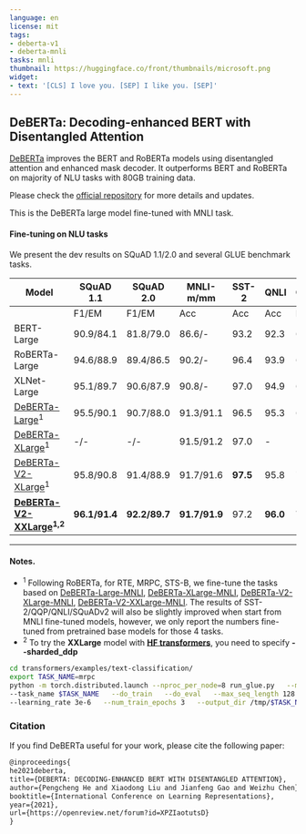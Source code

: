 ```yaml
---
language: en
license: mit
tags:
- deberta-v1
- deberta-mnli
tasks: mnli
thumbnail: https://huggingface.co/front/thumbnails/microsoft.png
widget:
- text: '[CLS] I love you. [SEP] I like you. [SEP]'
---
```


## DeBERTa: Decoding-enhanced BERT with Disentangled Attention

[DeBERTa](https://arxiv.org/abs/2006.03654) improves the BERT and RoBERTa models using disentangled attention and enhanced mask decoder. It outperforms BERT and RoBERTa on  majority of NLU tasks with 80GB training data. 

Please check the [official repository](https://github.com/microsoft/DeBERTa) for more details and updates.

This is the DeBERTa large model fine-tuned with MNLI task.

#### Fine-tuning on NLU tasks

We present the dev results on SQuAD 1.1/2.0 and several GLUE benchmark tasks.

| Model                     | SQuAD 1.1 | SQuAD 2.0 | MNLI-m/mm   | SST-2 | QNLI | CoLA | RTE    | MRPC  | QQP   |STS-B |
|---------------------------|-----------|-----------|-------------|-------|------|------|--------|-------|-------|------|
|                           | F1/EM     | F1/EM     | Acc         | Acc   | Acc  | MCC  | Acc    |Acc/F1 |Acc/F1 |P/S   |
| BERT-Large                | 90.9/84.1 | 81.8/79.0 | 86.6/-      | 93.2  | 92.3 | 60.6 | 70.4   | 88.0/-       | 91.3/- |90.0/- |
| RoBERTa-Large             | 94.6/88.9 | 89.4/86.5 | 90.2/-      | 96.4  | 93.9 | 68.0 | 86.6   | 90.9/-       | 92.2/- |92.4/- |
| XLNet-Large               | 95.1/89.7 | 90.6/87.9 | 90.8/-      | 97.0  | 94.9 | 69.0 | 85.9   | 90.8/-       | 92.3/- |92.5/- |
| [DeBERTa-Large](https://huggingface.co/microsoft/deberta-large)<sup>1</sup> | 95.5/90.1 | 90.7/88.0 | 91.3/91.1| 96.5|95.3| 69.5| 91.0| 92.6/94.6| 92.3/- |92.8/92.5 |
| [DeBERTa-XLarge](https://huggingface.co/microsoft/deberta-xlarge)<sup>1</sup> | -/-  | -/-  | 91.5/91.2| 97.0 | - | -    | 93.1   | 92.1/94.3    | -    |92.9/92.7|
| [DeBERTa-V2-XLarge](https://huggingface.co/microsoft/deberta-v2-xlarge)<sup>1</sup>|95.8/90.8| 91.4/88.9|91.7/91.6| **97.5**| 95.8|71.1|**93.9**|92.0/94.2|92.3/89.8|92.9/92.9|
|**[DeBERTa-V2-XXLarge](https://huggingface.co/microsoft/deberta-v2-xxlarge)<sup>1,2</sup>**|**96.1/91.4**|**92.2/89.7**|**91.7/91.9**|97.2|**96.0**|**72.0**| 93.5| **93.1/94.9**|**92.7/90.3** |**93.2/93.1** |
--------
#### Notes.
 - <sup>1</sup> Following RoBERTa, for RTE, MRPC, STS-B, we fine-tune the tasks based on [DeBERTa-Large-MNLI](https://huggingface.co/microsoft/deberta-large-mnli), [DeBERTa-XLarge-MNLI](https://huggingface.co/microsoft/deberta-xlarge-mnli), [DeBERTa-V2-XLarge-MNLI](https://huggingface.co/microsoft/deberta-v2-xlarge-mnli), [DeBERTa-V2-XXLarge-MNLI](https://huggingface.co/microsoft/deberta-v2-xxlarge-mnli). The results of SST-2/QQP/QNLI/SQuADv2 will also be slightly improved when start from MNLI fine-tuned models, however, we only report the numbers fine-tuned from pretrained base models for those 4 tasks.
 - <sup>2</sup> To try the **XXLarge** model with **[HF transformers](https://huggingface.co/transformers/main_classes/trainer.html)**, you need to specify **--sharded_ddp**
 
```bash  
cd transformers/examples/text-classification/
export TASK_NAME=mrpc
python -m torch.distributed.launch --nproc_per_node=8 run_glue.py   --model_name_or_path microsoft/deberta-v2-xxlarge   \\
--task_name $TASK_NAME   --do_train   --do_eval   --max_seq_length 128   --per_device_train_batch_size 4   \\
--learning_rate 3e-6   --num_train_epochs 3   --output_dir /tmp/$TASK_NAME/ --overwrite_output_dir --sharded_ddp --fp16
```

### Citation

If you find DeBERTa useful for your work, please cite the following paper:

``` latex
@inproceedings{
he2021deberta,
title={DEBERTA: DECODING-ENHANCED BERT WITH DISENTANGLED ATTENTION},
author={Pengcheng He and Xiaodong Liu and Jianfeng Gao and Weizhu Chen},
booktitle={International Conference on Learning Representations},
year={2021},
url={https://openreview.net/forum?id=XPZIaotutsD}
}
```

